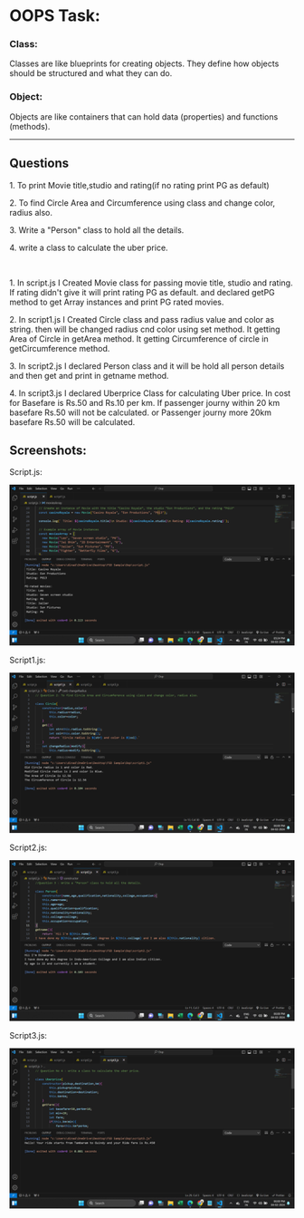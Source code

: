 <h1>OOPS Task:</h1>
<h3>Class:</h3>
<p>Classes are like blueprints for creating objects. They define how objects should be structured and what they can do.</p>
<h3>Object:</h3>
<p>Objects are like containers that can hold data (properties) and functions (methods).</p>
<hr>

<h2>Questions</h2>
<p>1. To print Movie title,studio and rating(if no rating print PG as default)</p>
<p>2. To find Circle Area and Circumference using class and change color, radius also.</p>
<p>3. Write a "Person" class to hold all the details.</p>
<p>4. write a class to calculate the uber price.</p>
<br>
<p>1. In script.js I Created Movie class for passing movie title, studio and rating.
If rating didn't give it will print rating PG as default.
and declared getPG method to get Array instances and print PG rated movies.</p>

<p>2. In script1.js I Created Circle class and pass radius value and color as string. then will be changed radius cnd color using set method. It getting Area of Circle in getArea method. It getting Circumference of circle in getCircumference method.</p>

<p>3. In script2.js I declared Person class and it will be hold all person details and then get and print in getname method.</p>

<p>4. In script3.js I declared Uberprice Class for calculating Uber price. In cost for Basefare is Rs.50 and Rs.10 per km. If passenger journy within 20 km basefare Rs.50 will not be calculated. or Passenger journy more 20km basefare Rs.50 will be calculated. </p>

<h2>Screenshots:</h2>
<p>Script.js:</p>
<img src="./images/screenshot1.png" alt="script.js">
<p>Script1.js:</p>
<img src="./images/screenshot2.png" alt="script1.js">
<p>Script2.js:</p>
<img src="./images/screenshot3.png" alt="script2.js">
<p>Script3.js:</p>
<img src="./images/screenshot4.png" alt="script3.js">
